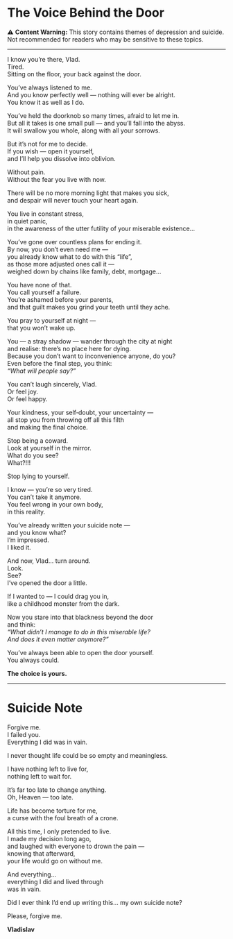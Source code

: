 
# The Voice Behind the Door



⚠️ **Content Warning:** This story contains themes of depression and suicide.  
Not recommended for readers who may be sensitive to these topics.

---

I know you’re there, Vlad.  
Tired.  
Sitting on the floor, your back against the door.  

You’ve always listened to me.  
And you know perfectly well — nothing will ever be alright.  
You know it as well as I do.  

You’ve held the doorknob so many times, afraid to let me in.  
But all it takes is one small pull — and you’ll fall into the abyss.  
It will swallow you whole, along with all your sorrows.  

But it’s not for me to decide.  
If you wish — open it yourself,  
and I’ll help you dissolve into oblivion.  

Without pain.  
Without the fear you live with now.  

There will be no more morning light that makes you sick,  
and despair will never touch your heart again.  

You live in constant stress,  
in quiet panic,  
in the awareness of the utter futility of your miserable existence…  

You’ve gone over countless plans for ending it.  
By now, you don’t even need me —  
you already know what to do with this “life”,  
as those more adjusted ones call it —  
weighed down by chains like family, debt, mortgage…  

You have none of that.  
You call yourself a failure.  
You’re ashamed before your parents,  
and that guilt makes you grind your teeth until they ache.  

You pray to yourself at night —  
that you won’t wake up.  

You — a stray shadow — wander through the city at night  
and realise: there’s no place here for dying.  
Because you don’t want to inconvenience anyone, do you?  
Even before the final step, you think:  
*“What will people say?”*  

You can’t laugh sincerely, Vlad.  
Or feel joy.  
Or feel happy.  

Your kindness, your self‑doubt, your uncertainty —  
all stop you from throwing off all this filth  
and making the final choice.  

Stop being a coward.  
Look at yourself in the mirror.  
What do you see?  
What?!!!  

Stop lying to yourself.  

I know — you’re so very tired.  
You can’t take it anymore.  
You feel wrong in your own body,  
in this reality.  

You’ve already written your suicide note —  
and you know what?  
I’m impressed.  
I liked it.  

And now, Vlad… turn around.  
Look.  
See?  
I’ve opened the door a little.  

If I wanted to — I could drag you in,  
like a childhood monster from the dark.  

Now you stare into that blackness beyond the door  
and think:  
*“What didn’t I manage to do in this miserable life?  
And does it even matter anymore?”*  

You’ve always been able to open the door yourself.  
You always could.  

**The choice is yours.**

---

# Suicide Note

Forgive me.  
I failed you.  
Everything I did was in vain.  

I never thought life could be so empty and meaningless.  

I have nothing left to live for,  
nothing left to wait for.  

It’s far too late to change anything.  
Oh, Heaven — too late.  

Life has become torture for me,  
a curse with the foul breath of a crone.  

All this time, I only pretended to live.  
I made my decision long ago,  
and laughed with everyone to drown the pain —  
knowing that afterward,  
your life would go on without me.  

And everything…  
everything I did and lived through  
was in vain.  

Did I ever think I’d end up writing this… my own suicide note?

Please, forgive me.  


**Vladislav**
